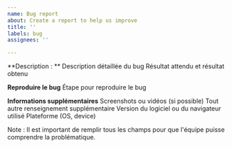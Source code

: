 ```yaml
---
name: Bug report
about: Create a report to help us improve
title: ''
labels: bug
assignees: ''

---
```


**Description : **
Description détaillée du bug
Résultat attendu et résultat obtenu

**Reproduire le bug**
Étape pour reproduire le bug

**Informations supplémentaires**
Screenshots ou vidéos (si possible)
Tout autre renseignement supplémentaire
Version du logiciel ou du navigateur utilisé
Plateforme (OS, device)

Note : Il est important de remplir tous les champs pour que l'équipe puisse comprendre la problématique.
